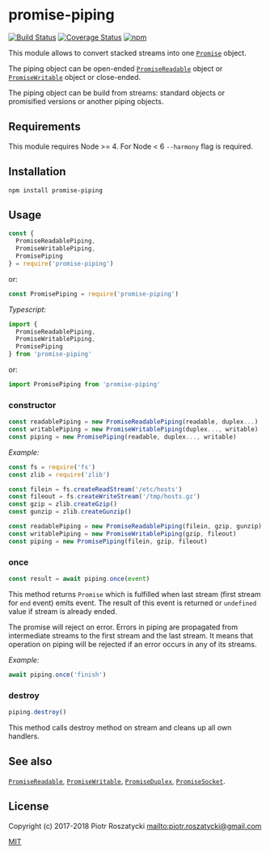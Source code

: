 # promise-piping

<!-- markdownlint-disable MD013 -->
[![Build Status](https://secure.travis-ci.org/dex4er/js-promise-piping.svg)](http://travis-ci.org/dex4er/js-promise-piping) [![Coverage Status](https://coveralls.io/repos/github/dex4er/js-promise-piping/badge.svg)](https://coveralls.io/github/dex4er/js-promise-piping) [![npm](https://img.shields.io/npm/v/promise-piping.svg)](https://www.npmjs.com/package/promise-piping)
<!-- markdownlint-enable MD013 -->

This module allows to convert stacked streams into one
[`Promise`](https://developer.mozilla.org/en-US/docs/Web/JavaScript/Reference/Global_Objects/Promise)
object.

The piping object can be open-ended
[`PromiseReadable`](https://www.npmjs.com/package/promise-readable) object or
[`PromiseWritable`](https://www.npmjs.com/package/promise-writable) object or
close-ended.

The piping object can be build from streams: standard objects or promisified
versions or another piping objects.

## Requirements

This module requires Node >= 4. For Node < 6 `--harmony` flag is required.

## Installation

```shell
npm install promise-piping
```

## Usage

```js
const {
  PromiseReadablePiping,
  PromiseWritablePiping,
  PromisePiping
} = require('promise-piping')
```

or:

```js
const PromisePiping = require('promise-piping')
```

_Typescript:_

```js
import {
  PromiseReadablePiping,
  PromiseWritablePiping,
  PromisePiping
} from 'promise-piping'
```

or:

```js
import PromisePiping from 'promise-piping'
```

### constructor

```js
const readablePiping = new PromiseReadablePiping(readable, duplex...)
const writablePiping = new PromiseWritablePiping(duplex..., writable)
const piping = new PromisePiping(readable, duplex..., writable)
```

_Example:_

```js
const fs = require('fs')
const zlib = require('zlib')

const filein = fs.createReadStream('/etc/hosts')
const fileout = fs.createWriteStream('/tmp/hosts.gz')
const gzip = zlib.createGzip()
const gunzip = zlib.createGunzip()

const readablePiping = new PromiseReadablePiping(filein, gzip, gunzip)
const writablePiping = new PromiseWritablePiping(gzip, fileout)
const piping = new PromisePiping(filein, gzip, fileout)
```

### once

```js
const result = await piping.once(event)
```

This method returns `Promise` which is fulfilled when last stream (first
stream for `end` event) emits event. The result of this event is returned
or `undefined` value if stream is already ended.

The promise will reject on error. Errors in piping are propagated from
intermediate streams to the first stream and the last stream. It means that
operation on piping will be rejected if an error occurs in any of its streams.

_Example:_

```js
await piping.once('finish')
```

### destroy

```js
piping.destroy()
```

This method calls destroy method on stream and cleans up all own handlers.

## See also

[`PromiseReadable`](https://www.npmjs.com/package/promise-readable),
[`PromiseWritable`](https://www.npmjs.com/package/promise-writable),
[`PromiseDuplex`](https://www.npmjs.com/package/promise-duplex),
[`PromiseSocket`](https://www.npmjs.com/package/promise-socket).

## License

Copyright (c) 2017-2018 Piotr Roszatycki <mailto:piotr.roszatycki@gmail.com>

[MIT](https://opensource.org/licenses/MIT)
